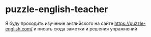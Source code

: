 # puzzle-english-teacher

Я буду проходить изучение английского на сайте https://puzzle-english.com/ и писать сюда заметки и решения упражнений
